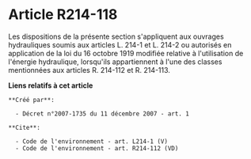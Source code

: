 # Article R214-118

Les dispositions de la présente section s'appliquent aux ouvrages hydrauliques soumis aux articles L. 214-1 et L. 214-2 ou
autorisés en application de la loi du 16 octobre 1919 modifiée relative à l'utilisation de l'énergie hydraulique, lorsqu'ils
appartiennent à l'une des classes mentionnées aux articles R. 214-112 et R. 214-113.

**Liens relatifs à cet article**

	**Créé par**:

	  - Décret n°2007-1735 du 11 décembre 2007 - art. 1

	**Cite**:

	  - Code de l'environnement - art. L214-1 (V)
	  - Code de l'environnement - art. R214-112 (VD)
